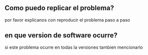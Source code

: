 ## Como puedo replicar el problema?
por favor explicanos con reproducir el problema paso a paso
## en que version de software ocurre?
si este problema ocurre en todas la versiones tambien mencionarlo
